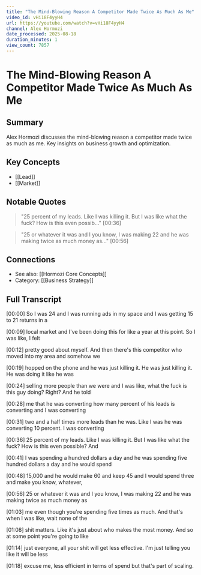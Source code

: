 ```yaml
---
title: "The Mind-Blowing Reason A Competitor Made Twice As Much As Me"
video_id: vHi18F4yyH4
url: https://youtube.com/watch?v=vHi18F4yyH4
channel: Alex Hormozi
date_processed: 2025-08-18
duration_minutes: 1
view_count: 7857
---
```

# The Mind-Blowing Reason A Competitor Made Twice As Much As Me

## Summary
Alex Hormozi discusses the mind-blowing reason a competitor made twice as much as me. Key insights on business growth and optimization.

## Key Concepts
- [[Lead]]
- [[Market]]

## Notable Quotes
> "25 percent of my leads. Like I was killing it. But I was like what the fuck? How is this even possib..." [00:36]

> "25 or whatever it was and I you know, I was making 22 and he was making twice as much money as..." [00:56]

## Connections
- See also: [[Hormozi Core Concepts]]
- Category: [[Business Strategy]]

## Full Transcript
[00:00] So I was 24 and I was running ads in my space and I was getting 15 to 21 returns in a

[00:09] local market and I've been doing this for like a year at this point. So I was like, I felt

[00:12] pretty good about myself. And then there's this competitor who moved into my area and somehow we

[00:19] hopped on the phone and he was just killing it. He was just killing it. He was doing it like he was

[00:24] selling more people than we were and I was like, what the fuck is this guy doing? Right? And he told

[00:28] me that he was converting how many percent of his leads is converting and I was converting

[00:31] two and a half times more leads than he was. Like I was he was converting 10 percent. I was converting

[00:36] 25 percent of my leads. Like I was killing it. But I was like what the fuck? How is this even possible? And

[00:41] I was spending a hundred dollars a day and he was spending five hundred dollars a day and he would spend

[00:48] 15,000 and he would make 60 and keep 45 and I would spend three and make you know, whatever,

[00:56] 25 or whatever it was and I you know, I was making 22 and he was making twice as much money as

[01:03] me even though you're spending five times as much. And that's when I was like, wait none of the

[01:08] shit matters. Like it's just about who makes the most money. And so at some point you're going to like

[01:14] just everyone, all your shit will get less effective. I'm just telling you like it will be less

[01:18] excuse me, less efficient in terms of spend but that's part of scaling.

